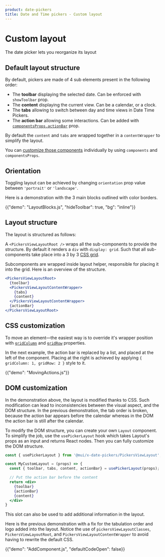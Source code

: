 ```yaml
---
product: date-pickers
title: Date and Time pickers - Custom layout
---
```


# Custom layout

<p class="description">The date picker lets you reorganize its layout</p>

## Default layout structure

By default, pickers are made of 4 sub elements present in the following order:

- The **toolbar** displaying the selected date. Can be enforced with `showToolbar` prop.
- The **content** displaying the current view. Can be a calendar, or a clock.
- The **tabs** allowing to switch between day and time views in Date Time Pickers.
- The **action bar** allowing some interactions. Can be added with [`componentsProps.actionBar`](/x/react-date-pickers/custom-components/#action-bar) prop.

By default the `content` and `tabs` are wrapped together in a `contentWrapper` to simplify the layout.

You can [customize those components](/x/react-date-pickers/custom-components/) individually by using `components` and `componentsProps`.

## Orientation

Toggling layout can be achieved by changing `orientation` prop value between `'portrait'` or `'landscape'`.

Here is a demonstration with the 3 main blocks outlined with color borders.

{{"demo": "LayoutBlocks.js", "hideToolbar": true, "bg": "inline"}}

## Layout structure

The layout is structured as follows:

A `<PickersViewLayoutRoot />` wraps all the sub-components to provide the structure.
By default it renders a `div` with `display: grid`.
Such that all sub-components take place into a 3 by 3 [CSS grid](https://developer.mozilla.org/fr/docs/Web/CSS/CSS_Grid_Layout).

Subcomponents are wrapped inside layout helper, responsible for placing it into the grid.
Here is an overview of the structure.

```jsx
<PickersViewLayoutRoot>
  {toolbar}
  <PickersViewLayoutContentWrapper>
    {tabs}
    {content}
  </PickersViewLayoutContentWrapper>
  {actionBar}
</PickersViewLayoutRoot>
```

## CSS customization

To move an element—the easiest way is to override it's wrapper position with [`gridColumn`](https://developer.mozilla.org/en-US/docs/Web/CSS/grid-column) and [`gridRow`](https://developer.mozilla.org/en-US/docs/Web/CSS/grid-row) properties.

In the next example, the action bar is replaced by a list, and placed at the left of the component.
Placing at the right is achieved by applying `{ gridColumn: 1, gridRow: 2 }` style to it.

{{"demo": "MovingActions.js"}}

## DOM customization

In the demonstration above, the layout is modified thanks to CSS.
Such modification can lead to inconsistencies between the visual aspect, and the DOM structure.
In the previous demonstration, the tab order is broken, because the action bar appears before the calendar whereas in the DOM the action bar is still after the calendar.

To modify the DOM structure, you can create your own `Layout` component.
To simplify the job, use the `usePickerLayout` hook which takes Layout's props as an input and returns React nodes.
Then you can fully customize the DOM structure.

```jsx
const { usePickerLayout } from '@mui/x-date-pickers/PickersViewLayout';

const MyCustomLayout = (props) => {
  const { toolbar, tabs, content, actionBar} = usePickerLayout(props);

  // Put the action bar before the content
  return <div>
    {toolbar}
    {actionBar}
    {content}
  </div>
}
```

This slot can also be used to add additional information in the layout.

Here is the previous demonstration with a fix for the tabulation order and logo added into the layout.
Notice the use of `pickersViewLayoutClasses`, `PickersViewLayoutRoot`, and `PickersViewLayoutContentWrapper` to avoid having to rewrite the default CSS.

{{"demo": "AddComponent.js", "defaultCodeOpen": false}}
